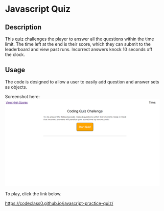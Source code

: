 # Javascript Quiz

## Description

This quiz challenges the player to answer all the questions within the time limit. The time left at the end is their score, which they can submit to the leaderboard and view past runs. Incorrect answers knock 10 seconds off the clock.

## Usage

The code is designed to allow a user to easily add question and answer sets as objects.

Screenshot here:
![screenshot of finished product](assets/images/screenshot.jpg)


To play, click the link below.

https://codeclass0.github.io/javascript-practice-quiz/